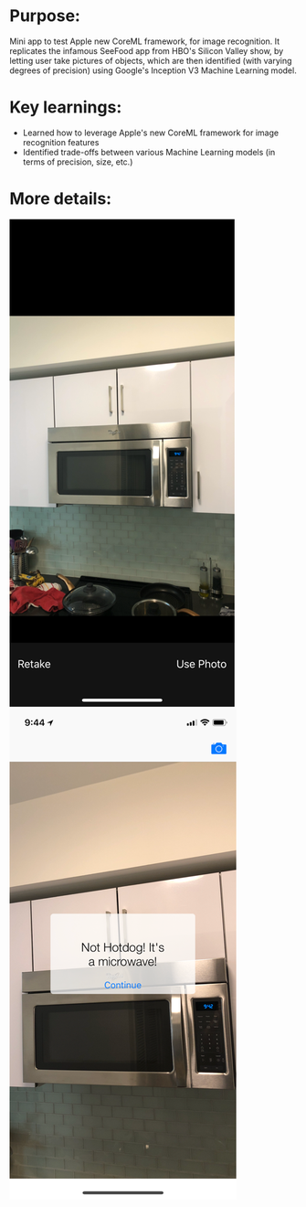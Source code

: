 

# Purpose:

Mini app to test Apple new CoreML framework, for image recognition. It replicates the infamous SeeFood app from HBO's Silicon Valley show, by letting user take pictures of objects, which are then identified (with varying degrees of precision) using Google's Inception V3 Machine Learning model.

# Key learnings:

- Learned how to leverage Apple's new CoreML framework for image recognition features
- Identified trade-offs between various Machine Learning models (in terms of precision, size, etc.) 

# More details:
![](https://github.com/fschaus/HotDogOrNot/blob/master/IMG_1346_resized.png)
![](https://github.com/fschaus/HotDogOrNot/blob/master/IMG_1345_resized.png)
